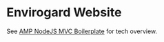# Envirogard Website
See [AMP NodeJS MVC Boilerplate](https://github.com/lewisbooth/amp-nodejs-mvc-boilerplate) for tech overview.